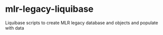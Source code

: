 # mlr-legacy-liquibase
Liquibase scripts to create MLR legacy database and objects and populate with data
